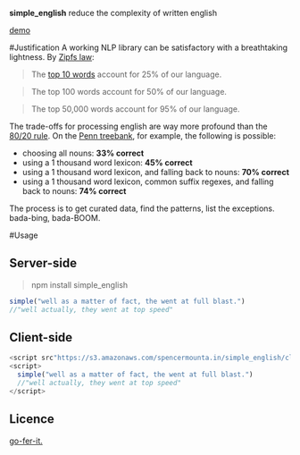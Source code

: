 **simple_english**
reduce the complexity of written english

[demo](https://s3.amazonaws.com/spencermounta.in/nlp_comprimise/index.html)

#Justification
A working NLP library can be satisfactory with a breathtaking lightness.
By [Zipfs law](http://www.businessinsider.com/zipfs-law-and-the-most-common-words-in-english-2013-10):
>The [top 10 words](http://www.businessinsider.com/zipfs-law-and-the-most-common-words-in-english-2013-10) account for 25% of our language.

>The top 100 words account for 50% of our language.

>The top 50,000 words account for 95% of our language.

The trade-offs for processing english are way more profound than the [80/20 rule](http://en.wikipedia.org/wiki/80/20_rule).
On the [Penn treebank](http://www.cis.upenn.edu/~treebank/), for example, the following is possible:

* choosing all nouns: **33% correct**
* using a 1 thousand word lexicon: **45% correct**
* using a 1 thousand word lexicon, and falling back to nouns: **70% correct**
* using a 1 thousand word lexicon, common suffix regexes, and falling back to nouns: **74% correct**

The process is to get curated data, find the patterns, list the exceptions.
bada-bing, bada-BOOM.

#Usage
## Server-side
>npm install simple_english

```javascript
simple("well as a matter of fact, the went at full blast.")
//"well actually, they went at top speed"
```

## Client-side
```javascript
<script src"https://s3.amazonaws.com/spencermounta.in/simple_english/client_side/simple.min.js"</script>
<script>
  simple("well as a matter of fact, the went at full blast.")
  //"well actually, they went at top speed"
</script>
```


## Licence
[go-fer-it.](http://www.wtfpl.net/txt/copying/)
